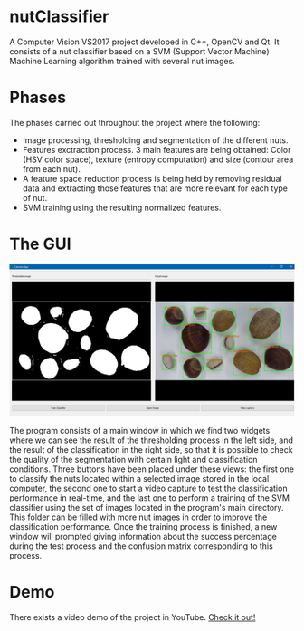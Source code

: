 # nutClassifier #

A Computer Vision VS2017 project developed in C++, OpenCV and Qt. It consists of a nut classifier based on a SVM (Support Vector Machine) Machine Learning algorithm trained with several nut images.

# Phases #
The phases carried out throughout the project where the following:
- Image processing, thresholding and segmentation of the different nuts.
- Features exctraction process. 3 main features are being obtained: Color (HSV color space), texture (entropy computation) and size (contour area from each nut).
- A feature space reduction process is being held by removing residual data and extracting those features that are more relevant for each type of nut.
- SVM training using the resulting normalized features.

# The GUI #
![alt text](https://github.com/alvarobasi/nutClassifier/blob/master/classifier_image.png)

The program consists of a main window in which we find two widgets where we can see the result of the thresholding process in the left side, and the result of the classification in the right side, so that it is possible to check the quality of the segmentation with certain light and classification conditions. Three buttons have been placed under these views: the first one to classify the nuts located within a selected image stored in the local computer, the second one to start a video capture to test the classification performance in real-time, and the last one to perform a training of the SVM classifier using the set of images located in the program's main directory. This folder can be filled with more nut images in order to improve the classification performance. Once the training process is finished, a new window will prompted giving information about the success percentage during the test process and the confusion matrix corresponding to this process.

# Demo #
There exists a video demo of the project in YouTube. [Check it out!](https://youtu.be/LyU9x2qVVVE)
